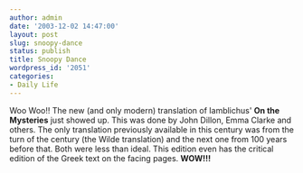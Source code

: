 ```yaml
---
author: admin
date: '2003-12-02 14:47:00'
layout: post
slug: snoopy-dance
status: publish
title: Snoopy Dance
wordpress_id: '2051'
categories:
- Daily Life
---
```


Woo Woo!! The new (and only modern) translation of Iamblichus' **On the
Mysteries** just showed up. This was done by John Dillon, Emma Clarke
and others. The only translation previously available in this century
was from the turn of the century (the Wilde translation) and the next
one from 100 years before that. Both were less than ideal. This edition
even has the critical edition of the Greek text on the facing pages.
**WOW!!!**
